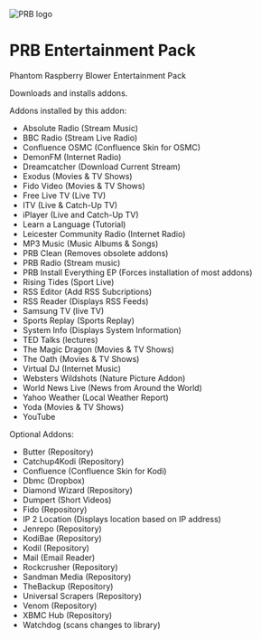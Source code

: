 ![PRB logo](https://github.com/PhantomRaspberryBlower/repository.prb-entertainment-pack/blob/master/repository.prb-entertainment-pack/icon.png)

PRB Entertainment Pack
======================

Phantom Raspberry Blower Entertainment Pack

Downloads and installs addons.

Addons installed by this addon:
  - Absolute Radio (Stream Music)
  - BBC Radio (Stream Live Radio)
  - Confluence OSMC (Confluence Skin for OSMC)
  - DemonFM (Internet Radio)
  - Dreamcatcher (Download Current Stream)
  - Exodus (Movies & TV Shows)
  - Fido Video (Movies & TV Shows)
  - Free Live TV (Live TV)
  - ITV (Live & Catch-Up TV)
  - iPlayer (Live and Catch-Up TV)
  - Learn a Language (Tutorial)
  - Leicester Community Radio (Internet Radio)
  - MP3 Music (Music Albums & Songs)
  - PRB Clean (Removes obsolete addons)
  - PRB Radio (Stream music)
  - PRB Install Everything EP (Forces installation of most addons)
  - Rising Tides (Sport Live)
  - RSS Editor (Add RSS Subcriptions)
  - RSS Reader (Displays RSS Feeds)
  - Samsung TV (live TV)
  - Sports Replay (Sports Replay)
  - System Info (Displays System Information)
  - TED Talks (lectures)
  - The Magic Dragon (Movies & TV Shows)
  - The Oath (Movies & TV Shows)
  - Virtual DJ (Internet Music)
  - Websters Wildshots (Nature Picture Addon)
  - World News Live (News from Around the World)
  - Yahoo Weather (Local Weather Report)
  - Yoda (Movies & TV Shows)
  - YouTube

Optional Addons:
  - Butter (Repository)
  - Catchup4Kodi (Repository)
  - Confluence (Confluence Skin for Kodi)
  - Dbmc (Dropbox)
  - Diamond Wizard (Repository)
  - Dumpert (Short Videos)
  - Fido (Repository)
  - IP 2 Location (Displays location based on IP address)
  - Jenrepo (Repository)
  - KodiBae (Repository)
  - Kodil (Repository)
  - Mail (Email Reader)
  - Rockcrusher (Repository)
  - Sandman Media (Repository)
  - TheBackup (Repository)
  - Universal Scrapers (Repository)
  - Venom (Repository)
  - XBMC Hub (Repository)
  - Watchdog (scans changes to library)

